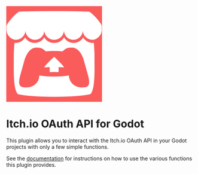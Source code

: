<img width="256" height="256" alt="icon" src="https://raw.githubusercontent.com/Elip100/godot-itch-oauth/refs/heads/master/icon.png" />

# Itch.io OAuth API for Godot
This plugin allows you to interact with the Itch.io OAuth API in your Godot projects with only a few simple functions.

See the [documentation](https://github.com/Elip100/godot-itch-oauth/wiki) for instructions on how to use the various functions this plugin provides.
